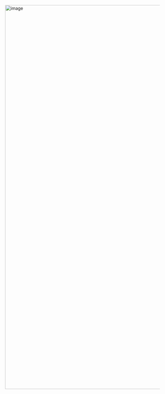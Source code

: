 <img width="1254" alt="image" src="https://github.com/elephant97/TIL/assets/82919411/83289071-5ecc-4f1c-b85c-31bd15c1ae0a">
